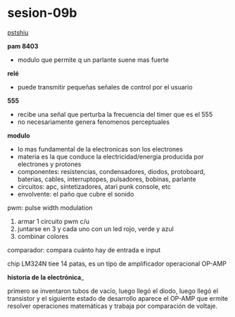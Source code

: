 # sesion-09b

[pstshiu](https://patshiu.com)

__pam 8403__
- modulo que permite q un parlante suene mas fuerte

__relé__
- puede transmitir pequeñas señales de control por el usuario

__555__
- recibe una señal que perturba la frecuencia del timer que es el 555
- no necesariamente genera fenomenos perceptuales

__modulo__
- lo mas fundamental de la electronicas son los electrones
- materia es la que conduce la electricidad/energia producida por electrones y protones
- componentes: resistencias, condensadores, diodos, protoboard, baterias, cables, interruptopes, pulsadores, bobinas, parlante
- circuitos: apc, sintetizadores, atari punk console, etc
- envolvente: el paño que cubre el sonido


pwm: pulse width modulation

1. armar 1 circuito pwm c/u
2. juntarse en 3 y cada uno con un led rojo, verde y azul
3. combinar colores

comparador: compara cuánto hay de entrada e input

chip LM324N tiee 14 patas, es un tipo de amplificador operacional OP-AMP

__historia de la electrónica___

primero se inventaron tubos de vacío, luego llegó el diodo, luego llegó el transistor y el siguiente estado de desarrollo aparece el OP-AMP que ermite resolver operaciones matemáticas y trabaja por comparación de voltaje.

